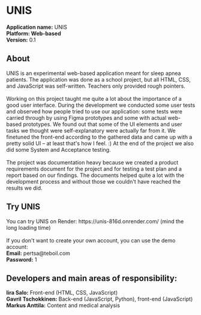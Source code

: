 # UNIS

<b>Application name:</b> UNIS<br>
  <b>Platform: Web-based</b><br>
  <b>Version:</b> 0.1<br>

<h2>About</h2>
UNIS is an experimental web-based application meant for sleep apnea patients. The application was done as a school project, but all HTML, CSS, and JavaScript was self-written. Teachers only provided rough pointers.
<br><br>
Working on this project taught me quite a lot about the importance of a good user interface. During the development we conducted some user tests and observed how people tried to use our application: some tests were carried through by using Figma prototypes and some with actual web-based prototypes. We found out that some of the UI elements and user tasks we thought were self-explanatory were actually far from it. We finetuned the front-end according to the gathered data and came up with a pretty solid UI – at least that's how I feel. :) 
At the end of the project we also did some System and Acceptance testing.<br><br>
The project was documentation heavy because we created a product requirements document for the project and for testing a test plan and a report based on our findings. The documents helped quite a lot with the development process and without those we couldn't have reached the results we did.

<h2>Try UNIS</h2>
You can try UNIS on Render: https://unis-816d.onrender.com/ (mind the long loading time)<br><br>
If you don't want to create your own account, you can use the demo account:<br>
<b>Email:</b> pertsa@teboil.com<br>
<b>Password:</b> 1

<h2>Developers and main areas of responsibility:</h2>
<b>Iira Salo:</b> Front-end (HTML, CSS, JavaScript)<br>
<b>Gavril Tschokkinen:</b> Back-end (JavaScript, Python), front-end (JavaScript)<br>
<b>Markus Anttila:</b> Content and medical analysis
